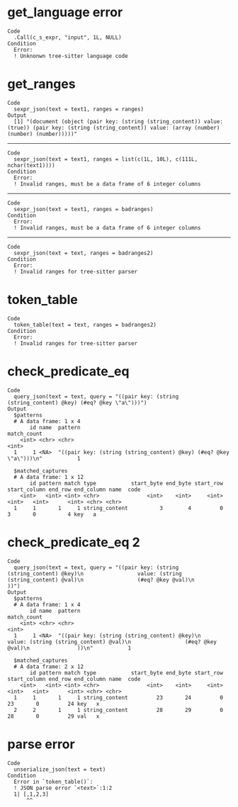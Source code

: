 # get_language error

    Code
      .Call(c_s_expr, "input", 1L, NULL)
    Condition
      Error:
      ! Unknonwn tree-sitter language code

# get_ranges

    Code
      sexpr_json(text = text1, ranges = ranges)
    Output
      [1] "(document (object (pair key: (string (string_content)) value: (true)) (pair key: (string (string_content)) value: (array (number) (number) (number)))))"

---

    Code
      sexpr_json(text = text1, ranges = list(c(1L, 10L), c(111L, nchar(text1))))
    Condition
      Error:
      ! Invalid ranges, must be a data frame of 6 integer columns

---

    Code
      sexpr_json(text = text1, ranges = badranges)
    Condition
      Error:
      ! Invalid ranges, must be a data frame of 6 integer columns

---

    Code
      sexpr_json(text = text, ranges = badranges2)
    Condition
      Error:
      ! Invalid ranges for tree-sitter parser

# token_table

    Code
      token_table(text = text, ranges = badranges2)
    Condition
      Error:
      ! Invalid ranges for tree-sitter parser

# check_predicate_eq

    Code
      query_json(text = text, query = "((pair key: (string (string_content) @key) (#eq? @key \"a\")))")
    Output
      $patterns
      # A data frame: 1 x 4
           id name  pattern                                                            match_count
        <int> <chr> <chr>                                                                    <int>
      1     1 <NA>  "((pair key: (string (string_content) @key) (#eq? @key \"a\")))\n"           1
      
      $matched_captures
      # A data frame: 1 x 12
           id pattern match type           start_byte end_byte start_row start_column end_row end_column name  code 
        <int>   <int> <int> <chr>               <int>    <int>     <int>        <int>   <int>      <int> <chr> <chr>
      1     1       1     1 string_content          3        4         0            3       0          4 key   a    
      

# check_predicate_eq 2

    Code
      query_json(text = text, query = "((pair key: (string (string_content) @key)\n                 value: (string (string_content) @val)\n                 (#eq? @key @val)\n               ))")
    Output
      $patterns
      # A data frame: 1 x 4
           id name  pattern                                                                                                                                                      match_count
        <int> <chr> <chr>                                                                                                                                                              <int>
      1     1 <NA>  "((pair key: (string (string_content) @key)\n                 value: (string (string_content) @val)\n                 (#eq? @key @val)\n               ))\n"           1
      
      $matched_captures
      # A data frame: 2 x 12
           id pattern match type           start_byte end_byte start_row start_column end_row end_column name  code 
        <int>   <int> <int> <chr>               <int>    <int>     <int>        <int>   <int>      <int> <chr> <chr>
      1     1       1     1 string_content         23       24         0           23       0         24 key   x    
      2     2       1     1 string_content         28       29         0           28       0         29 val   x    
      

# parse error

    Code
      unserialize_json(text = text)
    Condition
      Error in `token_table()`:
      ! JSON parse error `<text>`:1:2
      1| [,1,2,3]
          ^^

